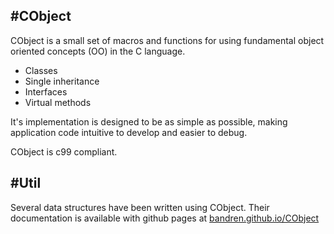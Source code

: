 #CObject
---

CObject is a small set of macros and functions for using fundamental object oriented concepts (OO) in the C language. 

* Classes
* Single inheritance
* Interfaces
* Virtual methods

It's implementation is designed to be as simple as possible, making application code intuitive to develop and easier to debug. 

CObject is c99 compliant. 

#Util
---

Several data structures have been written using CObject. Their documentation is available with github pages at [bandren.github.io/CObject](http://bandren.github.io/CObject)
